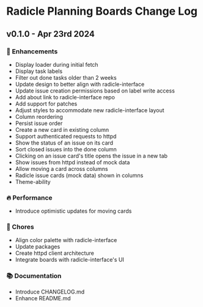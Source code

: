 # Radicle Planning Boards Change Log

## **v0.1.0** - Apr 23rd 2024

### 🚀 Enhancements

- Display loader during initial fetch
- Display task labels
- Filter out done tasks older than 2 weeks
- Update design to better align with radicle-interface
- Update issue creation permissions based on label write access
- Add about link to radicle-interface repo
- Add support for patches
- Adjust styles to accommodate new radicle-interface layout
- Column reordering
- Persist issue order
- Create a new card in existing column
- Support authenticated requests to httpd
- Show the status of an issue on its card
- Sort closed issues into the done column
- Clicking on an issue card's title opens the issue in a new tab
- Show issues from httpd instead of mock data
- Allow moving a card across columns
- Radicle issue cards (mock data) shown in columns
- Theme-ability

### 🔥 Performance

- Introduce optimistic updates for moving cards

### 🧹 Chores

- Align color palette with radicle-interface
- Update packages
- Create httpd client architecture
- Integrate boards with radicle-interface's UI

### 📚 Documentation

- Introduce CHANGELOG.md
- Enhance README.md
